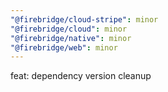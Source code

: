 ```yaml
---
"@firebridge/cloud-stripe": minor
"@firebridge/cloud": minor
"@firebridge/native": minor
"@firebridge/web": minor
---
```


feat: dependency version cleanup
